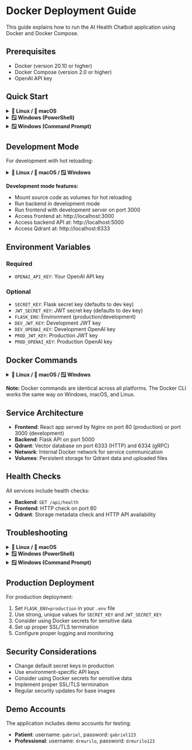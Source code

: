 # Docker Deployment Guide

This guide explains how to run the AI Health Chatbot application using Docker and Docker Compose.

## Prerequisites

- Docker (version 20.10 or higher)
- Docker Compose (version 2.0 or higher)
- OpenAI API key

## Quick Start

<details>
<summary><strong>🐧 Linux / 🍎 macOS</strong></summary>

```bash
# 1. Clone the repository and navigate to the project directory
git clone <repository-url>
cd AIHealthChatbot

# 2. Create environment file
cp .env.example .env

# 3. Edit the .env file and add your OpenAI API key
# Required
# OPENAI_API_KEY=your-openai-api-key-here
#
# Optional (will use defaults if not provided)
# SECRET_KEY=your-secret-key-here
# JWT_SECRET_KEY=your-jwt-secret-key-here

# 4. Start the application
docker-compose up -d

# 5. Access the application
# Frontend: http://localhost
# Backend API: http://localhost:5000
```
</details>

<details>
<summary><strong>🪟 Windows (PowerShell)</strong></summary>

```powershell
# 1. Clone the repository and navigate to the project directory
git clone <repository-url>
cd AIHealthChatbot

# 2. Create environment file
Copy-Item .env.example .env

# 3. Edit the .env file and add your OpenAI API key
# Required
# OPENAI_API_KEY=your-openai-api-key-here
#
# Optional (will use defaults if not provided)
# SECRET_KEY=your-secret-key-here
# JWT_SECRET_KEY=your-jwt-secret-key-here

# 4. Start the application
docker-compose up -d

# 5. Access the application
# Frontend: http://localhost
# Backend API: http://localhost:5000
```
</details>

<details>
<summary><strong>🪟 Windows (Command Prompt)</strong></summary>

```cmd
REM 1. Clone the repository and navigate to the project directory
git clone <repository-url>
cd AIHealthChatbot

REM 2. Create environment file
copy .env.example .env

REM 3. Edit the .env file and add your OpenAI API key
REM Required
REM OPENAI_API_KEY=your-openai-api-key-here
REM
REM Optional (will use defaults if not provided)
REM SECRET_KEY=your-secret-key-here
REM JWT_SECRET_KEY=your-jwt-secret-key-here

REM 4. Start the application
docker-compose up -d

REM 5. Access the application
REM Frontend: http://localhost
REM Backend API: http://localhost:5000
```
</details>

## Development Mode

For development with hot reloading:

<details>
<summary><strong>🐧 Linux / 🍎 macOS / 🪟 Windows</strong></summary>

```bash
# Start development environment
docker-compose -f docker-compose.dev.yml up

# Or run in background
docker-compose -f docker-compose.dev.yml up -d
```
</details>

**Development mode features:**
- Mount source code as volumes for hot reloading
- Run backend in development mode
- Run frontend with development server on port 3000
- Access frontend at: http://localhost:3000
- Access backend API at: http://localhost:5000
- Access Qdrant at: http://localhost:6333

## Environment Variables

### Required
- `OPENAI_API_KEY`: Your OpenAI API key

### Optional
- `SECRET_KEY`: Flask secret key (defaults to dev key)
- `JWT_SECRET_KEY`: JWT secret key (defaults to dev key)
- `FLASK_ENV`: Environment (production/development)
- `DEV_JWT_KEY`: Development JWT key
- `DEV_OPENAI_KEY`: Development OpenAI key
- `PROD_JWT_KEY`: Production JWT key
- `PROD_OPENAI_KEY`: Production OpenAI key

## Docker Commands

<details>
<summary><strong>🐧 Linux / 🍎 macOS / 🪟 Windows</strong></summary>

### Production Commands
```bash
# Build and start services
docker-compose up -d

# View logs
docker-compose logs -f

# Stop services
docker-compose down

# Rebuild services
docker-compose up --build

# Scale services
docker-compose up -d --scale backend=2
```

### Development Commands
```bash
# Start development environment
docker-compose -f docker-compose.dev.yml up -d

# View development logs
docker-compose -f docker-compose.dev.yml logs -f

# Stop development environment
docker-compose -f docker-compose.dev.yml down

# Rebuild development services
docker-compose -f docker-compose.dev.yml up --build
```

### Maintenance Commands
```bash
# Remove all containers and volumes
docker-compose down -v

# Remove all images
docker-compose down --rmi all

# Clean up Docker system
docker system prune -a
```
</details>

**Note:** Docker commands are identical across all platforms. The Docker CLI works the same way on Windows, macOS, and Linux.

## Service Architecture

- **Frontend**: React app served by Nginx on port 80 (production) or port 3000 (development)
- **Backend**: Flask API on port 5000
- **Qdrant**: Vector database on port 6333 (HTTP) and 6334 (gRPC)
- **Network**: Internal Docker network for service communication
- **Volumes**: Persistent storage for Qdrant data and uploaded files

## Health Checks

All services include health checks:
- **Backend**: `GET /api/health`
- **Frontend**: HTTP check on port 80
- **Qdrant**: Storage metadata check and HTTP API availability

## Troubleshooting

<details>
<summary><strong>🐧 Linux / 🍎 macOS</strong></summary>

```bash
# Check service status
docker-compose ps

# View service logs
docker-compose logs backend
docker-compose logs frontend
docker-compose logs qdrant

# Restart a service
docker-compose restart backend
docker-compose restart qdrant

# Access service shell
docker-compose exec backend bash
docker-compose exec frontend sh
docker-compose exec qdrant sh

# Check Qdrant status
curl http://localhost:6333/health

# View collections
curl http://localhost:6333/collections

# Access Qdrant web UI
open http://localhost:6333/dashboard  # macOS
xdg-open http://localhost:6333/dashboard  # Linux
```
</details>

<details>
<summary><strong>🪟 Windows (PowerShell)</strong></summary>

```powershell
# Check service status
docker-compose ps

# View service logs
docker-compose logs backend
docker-compose logs frontend
docker-compose logs qdrant

# Restart a service
docker-compose restart backend
docker-compose restart qdrant

# Access service shell
docker-compose exec backend bash
docker-compose exec frontend sh
docker-compose exec qdrant sh

# Check Qdrant status
Invoke-RestMethod http://localhost:6333/health

# View collections
Invoke-RestMethod http://localhost:6333/collections

# Access Qdrant web UI
Start-Process http://localhost:6333/dashboard
```
</details>

<details>
<summary><strong>🪟 Windows (Command Prompt)</strong></summary>

```cmd
REM Check service status
docker-compose ps

REM View service logs
docker-compose logs backend
docker-compose logs frontend
docker-compose logs qdrant

REM Restart a service
docker-compose restart backend
docker-compose restart qdrant

REM Access service shell
docker-compose exec backend bash
docker-compose exec frontend sh
docker-compose exec qdrant sh

REM Check Qdrant status (requires curl)
curl http://localhost:6333/health

REM View collections (requires curl)
curl http://localhost:6333/collections

REM Access Qdrant web UI
start http://localhost:6333/dashboard
```
</details>

## Production Deployment

For production deployment:

1. Set `FLASK_ENV=production` in your `.env` file
2. Use strong, unique values for `SECRET_KEY` and `JWT_SECRET_KEY`
3. Consider using Docker secrets for sensitive data
4. Set up proper SSL/TLS termination
5. Configure proper logging and monitoring

## Security Considerations

- Change default secret keys in production
- Use environment-specific API keys
- Consider using Docker secrets for sensitive data
- Implement proper SSL/TLS termination
- Regular security updates for base images

## Demo Accounts

The application includes demo accounts for testing:
- **Patient**: username: `gabriel`, password: `gabriel123`
- **Professional**: username: `drmurilo`, password: `drmurilo123`
